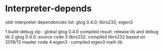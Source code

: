 # Interpreter-depends
otdr interpreter dependencies list: glog 0.4.0; librs232; eigen3

1 build-debug zip : global glog 0.4.0 compiled result: release lib and debug lib
2 glog 0.4.0: source code
3 librs232: compiled librs232 based on 2019/12 master code
4 eigen3 : compiled eigen3 math lib

